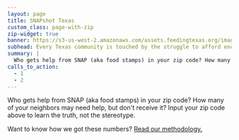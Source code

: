 ```yaml
---
layout: page
title: SNAPshot Texas
custom_class: page-with-zip
zip-widget: true
banner: https://s3-us-west-2.amazonaws.com/assets.feedingtexas.org/images/posts/solve-locally.jpg
subhead: Every Texas community is touched by the struggle to afford enough food.
summary: |
  Who gets help from SNAP (aka food stamps) in your zip code? How many of your neighbors may need help, but don't receive it? Learn the truth, not the stereotype.
calls_to_action:
  - 1
  - 2
---
```

Who gets help from SNAP (aka food stamps) in your zip code? How many of your neighbors may need help, but don't receive it? Input your zip code above to learn the truth, not the stereotype. 

Want to know how we got these numbers? [Read our methodology.](https://s3-us-west-2.amazonaws.com/assets.feedingtexas.org/pdf/snapshot-methodology.pdf)
